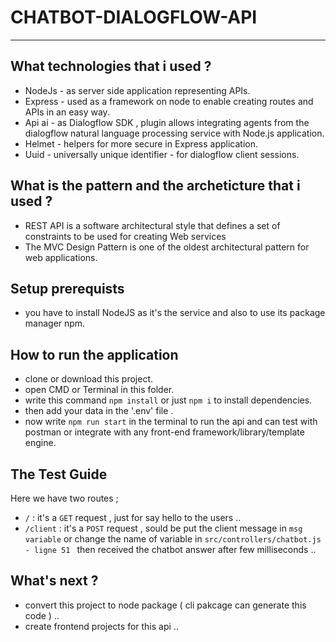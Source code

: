 # CHATBOT-DIALOGFLOW-API
---
## What technologies that i used ?
 - NodeJs - as server side application representing APIs.
 - Express - used as a framework on node to enable creating routes and APIs in an easy way.
 - Api ai - as Dialogflow SDK , plugin allows integrating agents from the dialogflow natural language processing service with Node.js application.
 - Helmet - helpers for more secure in Express application.
 - Uuid - universally unique identifier - for dialogflow client sessions.
 
## What is the pattern and the archeticture that i used ?
 - REST API is a software architectural style that defines a set of constraints to be used for creating Web services
 - The MVC Design Pattern is one of the oldest architectural pattern for web applications.

## Setup prerequists
 - you have to install NodeJS as it's the service and also to use its package manager npm.

## How to run the application
 - clone or download this project.
 - open CMD or Terminal in this folder.
 - write this command ```npm install``` or just ```npm i``` to install dependencies.
 - then add your data in the '.env' file .
 - now write ```npm run start``` in the terminal to run the api and can test with postman or integrate with any front-end framework/library/template engine.
## The Test Guide 
 Here we have two routes ;
  - ```/``` : it's a ```GET``` request , just for say hello to the users .. 
  - ```/client``` : it's a ```POST``` request , sould be put the client message in ```msg variable``` or change the name of variable in ```src/controllers/chatbot.js - ligne 51 ``` then received the chatbot answer after few milliseconds ..  
## What's next ?
 - convert this project to node package ( cli pakcage can generate this code ) ..
 - create frontend projects for this api ..

